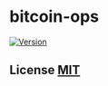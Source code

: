# bitcoin-ops

[![Version](http://img.shields.io/npm/v/@boltz/bitcoin-ops.svg)](https://www.npmjs.org/package/@boltz/bitcoin-ops)

## License [MIT](LICENSE)
